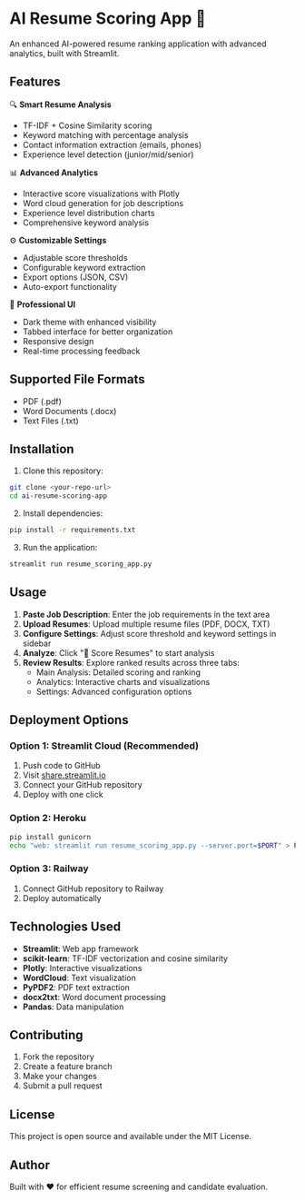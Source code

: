 # AI Resume Scoring App 📄

An enhanced AI-powered resume ranking application with advanced analytics, built with Streamlit.

## Features

🔍 **Smart Resume Analysis**
- TF-IDF + Cosine Similarity scoring
- Keyword matching with percentage analysis
- Contact information extraction (emails, phones)
- Experience level detection (junior/mid/senior)

📊 **Advanced Analytics**
- Interactive score visualizations with Plotly
- Word cloud generation for job descriptions
- Experience level distribution charts
- Comprehensive keyword analysis

⚙️ **Customizable Settings**
- Adjustable score thresholds
- Configurable keyword extraction
- Export options (JSON, CSV)
- Auto-export functionality

🎨 **Professional UI**
- Dark theme with enhanced visibility
- Tabbed interface for better organization
- Responsive design
- Real-time processing feedback

## Supported File Formats
- PDF (.pdf)
- Word Documents (.docx)
- Text Files (.txt)

## Installation

1. Clone this repository:
```bash
git clone <your-repo-url>
cd ai-resume-scoring-app
```

2. Install dependencies:
```bash
pip install -r requirements.txt
```

3. Run the application:
```bash
streamlit run resume_scoring_app.py
```

## Usage

1. **Paste Job Description**: Enter the job requirements in the text area
2. **Upload Resumes**: Upload multiple resume files (PDF, DOCX, TXT)
3. **Configure Settings**: Adjust score threshold and keyword settings in sidebar
4. **Analyze**: Click "🚀 Score Resumes" to start analysis
5. **Review Results**: Explore ranked results across three tabs:
   - Main Analysis: Detailed scoring and ranking
   - Analytics: Interactive charts and visualizations
   - Settings: Advanced configuration options

## Deployment Options

### Option 1: Streamlit Cloud (Recommended)
1. Push code to GitHub
2. Visit [share.streamlit.io](https://share.streamlit.io)
3. Connect your GitHub repository
4. Deploy with one click

### Option 2: Heroku
```bash
pip install gunicorn
echo "web: streamlit run resume_scoring_app.py --server.port=$PORT" > Procfile
```

### Option 3: Railway
1. Connect GitHub repository to Railway
2. Deploy automatically

## Technologies Used

- **Streamlit**: Web app framework
- **scikit-learn**: TF-IDF vectorization and cosine similarity
- **Plotly**: Interactive visualizations
- **WordCloud**: Text visualization
- **PyPDF2**: PDF text extraction
- **docx2txt**: Word document processing
- **Pandas**: Data manipulation

## Contributing

1. Fork the repository
2. Create a feature branch
3. Make your changes
4. Submit a pull request

## License

This project is open source and available under the MIT License.

## Author

Built with ❤️ for efficient resume screening and candidate evaluation.
